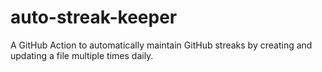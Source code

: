 # auto-streak-keeper
A GitHub Action to automatically maintain GitHub streaks by creating and updating a file multiple times daily.
